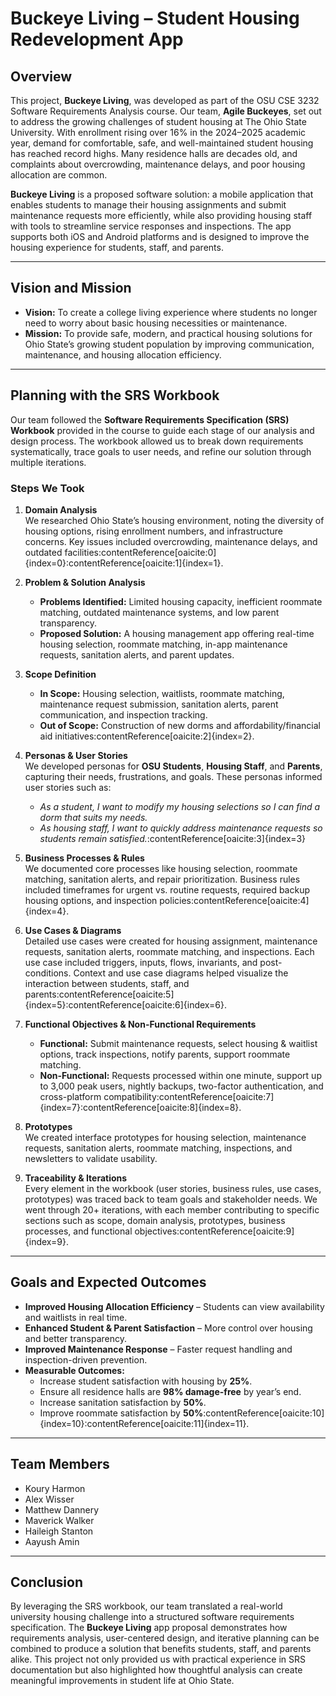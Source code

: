 # Buckeye Living – Student Housing Redevelopment App

## Overview
This project, **Buckeye Living**, was developed as part of the OSU CSE 3232 Software Requirements Analysis course. Our team, **Agile Buckeyes**, set out to address the growing challenges of student housing at The Ohio State University. With enrollment rising over 16% in the 2024–2025 academic year, demand for comfortable, safe, and well-maintained student housing has reached record highs. Many residence halls are decades old, and complaints about overcrowding, maintenance delays, and poor housing allocation are common.  

**Buckeye Living** is a proposed software solution: a mobile application that enables students to manage their housing assignments and submit maintenance requests more efficiently, while also providing housing staff with tools to streamline service responses and inspections. The app supports both iOS and Android platforms and is designed to improve the housing experience for students, staff, and parents.

---

## Vision and Mission
- **Vision:** To create a college living experience where students no longer need to worry about basic housing necessities or maintenance.
- **Mission:** To provide safe, modern, and practical housing solutions for Ohio State’s growing student population by improving communication, maintenance, and housing allocation efficiency.

---

## Planning with the SRS Workbook
Our team followed the **Software Requirements Specification (SRS) Workbook** provided in the course to guide each stage of our analysis and design process. The workbook allowed us to break down requirements systematically, trace goals to user needs, and refine our solution through multiple iterations.

### Steps We Took
1. **Domain Analysis**  
   We researched Ohio State’s housing environment, noting the diversity of housing options, rising enrollment numbers, and infrastructure concerns. Key issues included overcrowding, maintenance delays, and outdated facilities:contentReference[oaicite:0]{index=0}:contentReference[oaicite:1]{index=1}.

2. **Problem & Solution Analysis**  
   - **Problems Identified:** Limited housing capacity, inefficient roommate matching, outdated maintenance systems, and low parent transparency.  
   - **Proposed Solution:** A housing management app offering real-time housing selection, roommate matching, in-app maintenance requests, sanitation alerts, and parent updates.

3. **Scope Definition**  
   - **In Scope:** Housing selection, waitlists, roommate matching, maintenance request submission, sanitation alerts, parent communication, and inspection tracking.  
   - **Out of Scope:** Construction of new dorms and affordability/financial aid initiatives:contentReference[oaicite:2]{index=2}.

4. **Personas & User Stories**  
   We developed personas for **OSU Students**, **Housing Staff**, and **Parents**, capturing their needs, frustrations, and goals. These personas informed user stories such as:  
   - *As a student, I want to modify my housing selections so I can find a dorm that suits my needs.*  
   - *As housing staff, I want to quickly address maintenance requests so students remain satisfied.*:contentReference[oaicite:3]{index=3}

5. **Business Processes & Rules**  
   We documented core processes like housing selection, roommate matching, sanitation alerts, and repair prioritization. Business rules included timeframes for urgent vs. routine requests, required backup housing options, and inspection policies:contentReference[oaicite:4]{index=4}.

6. **Use Cases & Diagrams**  
   Detailed use cases were created for housing assignment, maintenance requests, sanitation alerts, roommate matching, and inspections. Each use case included triggers, inputs, flows, invariants, and post-conditions. Context and use case diagrams helped visualize the interaction between students, staff, and parents:contentReference[oaicite:5]{index=5}:contentReference[oaicite:6]{index=6}.

7. **Functional Objectives & Non-Functional Requirements**  
   - **Functional:** Submit maintenance requests, select housing & waitlist options, track inspections, notify parents, support roommate matching.  
   - **Non-Functional:** Requests processed within one minute, support up to 3,000 peak users, nightly backups, two-factor authentication, and cross-platform compatibility:contentReference[oaicite:7]{index=7}:contentReference[oaicite:8]{index=8}.

8. **Prototypes**  
   We created interface prototypes for housing selection, maintenance requests, sanitation alerts, roommate matching, inspections, and newsletters to validate usability.

9. **Traceability & Iterations**  
   Every element in the workbook (user stories, business rules, use cases, prototypes) was traced back to team goals and stakeholder needs. We went through 20+ iterations, with each member contributing to specific sections such as scope, domain analysis, prototypes, business processes, and functional objectives:contentReference[oaicite:9]{index=9}.

---

## Goals and Expected Outcomes
- **Improved Housing Allocation Efficiency** – Students can view availability and waitlists in real time.  
- **Enhanced Student & Parent Satisfaction** – More control over housing and better transparency.  
- **Improved Maintenance Response** – Faster request handling and inspection-driven prevention.  
- **Measurable Outcomes:**  
  - Increase student satisfaction with housing by **25%**.  
  - Ensure all residence halls are **98% damage-free** by year’s end.  
  - Increase sanitation satisfaction by **50%**.  
  - Improve roommate satisfaction by **50%**:contentReference[oaicite:10]{index=10}:contentReference[oaicite:11]{index=11}.

---

## Team Members
- Koury Harmon  
- Alex Wisser  
- Matthew Dannery  
- Maverick Walker  
- Haileigh Stanton  
- Aayush Amin  

---

## Conclusion
By leveraging the SRS workbook, our team translated a real-world university housing challenge into a structured software requirements specification. The **Buckeye Living** app proposal demonstrates how requirements analysis, user-centered design, and iterative planning can be combined to produce a solution that benefits students, staff, and parents alike. This project not only provided us with practical experience in SRS documentation but also highlighted how thoughtful analysis can create meaningful improvements in student life at Ohio State.
